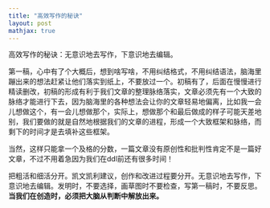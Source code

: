 ```yaml
---
title: "高效写作的秘诀"
layout: post
mathjax: true
---
```


高效写作的秘诀：无意识地去写作，下意识地去编辑。

第一稿，心中有了个大概后，想到啥写啥，不用纠结格式，不用纠结语法，脑海里蹦出来的想法赶紧让他们落实到纸上，不要放过一个。初稿有了，后面在慢慢进行精读删改，初稿的形成有利于我们文章的整理脉络落实，文章必须先有一个大致的脉络才能进行下去，因为脑海里的各种想法会让你的文章轻易地偏离，比如我一会儿想做这个，有一会儿想做那个，实际上，想做那个和最后做成的样子可能天差地别，我们要做的就是自然地根据我们的文章的进程，形成一个大致框架和脉络，而剩下的时间才是去填补这些框架。

当然，这样只能拿一个及格的分数，一篇文章没有原创性和批判性肯定不是一篇好文章，不过不用着急因为我们在ddl前还有很多时间！

把粗活和细活分开。凯文凯利建议，创作和改进过程要分开。无意识地去写作，下意识地去编辑。发明时，不要选择，画草图时不要检查，写第一稿时，不要反思。**当我们在创造时，必须把大脑从判断中解放出来。**

